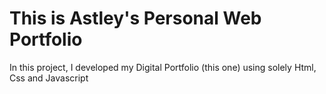 # This is Astley's Personal Web Portfolio

In this project, I developed my Digital Portfolio (this one) using solely Html, Css and Javascript
